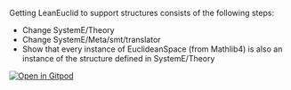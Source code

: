 Getting LeanEuclid to support structures consists of the following steps:
- Change SystemE/Theory
- Change SystemE/Meta/smt/translator
- Show that every instance of EuclideanSpace (from Mathlib4) is also an instance of the structure defined in SystemE/Theory


[![Open in Gitpod](https://gitpod.io/button/open-in-gitpod.svg)](https://gitpod.io/#https://github.com/FrederickPu/LeanEuclidDeaxiomatized/edit/patch-1)
